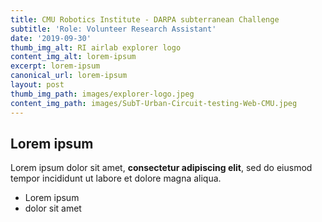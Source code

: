 ```yaml
---
title: CMU Robotics Institute - DARPA subterranean Challenge
subtitle: 'Role: Volunteer Research Assistant'
date: '2019-09-30'
thumb_img_alt: RI airlab explorer logo
content_img_alt: lorem-ipsum
excerpt: lorem-ipsum
canonical_url: lorem-ipsum
layout: post
thumb_img_path: images/explorer-logo.jpeg
content_img_path: images/SubT-Urban-Circuit-testing-Web-CMU.jpeg
---
```

## Lorem ipsum

Lorem ipsum dolor sit amet, **consectetur adipiscing elit**, sed do eiusmod tempor incididunt ut labore et dolore magna aliqua.

- Lorem ipsum
- dolor sit amet